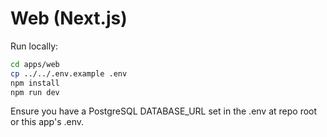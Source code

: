 # Web (Next.js)

Run locally:

```bash
cd apps/web
cp ../../.env.example .env
npm install
npm run dev
```

Ensure you have a PostgreSQL DATABASE_URL set in the .env at repo root or this app's .env.
